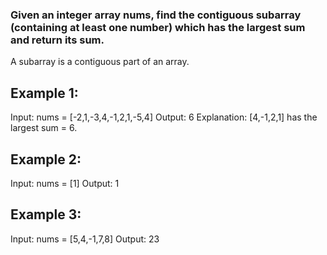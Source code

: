### Given an integer array nums, find the contiguous subarray (containing at least one number) which has the largest sum and return its sum.

A subarray is a contiguous part of an array.

## Example 1:

Input: nums = [-2,1,-3,4,-1,2,1,-5,4]
Output: 6
Explanation: [4,-1,2,1] has the largest sum = 6.

## Example 2:

Input: nums = [1]
Output: 1

## Example 3:

Input: nums = [5,4,-1,7,8]
Output: 23